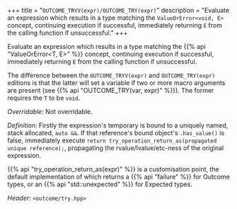 +++
title = "`OUTCOME_TRYV(expr)/OUTCOME_TRY(expr)`"
description = "Evaluate an expression which results in a type matching the `ValueOrError<void, E>` concept, continuing execution if successful, immediately returning `E` from the calling function if unsuccessful."
+++

Evaluate an expression which results in a type matching the {{% api "ValueOrError<T, E>" %}} concept, continuing execution if successful, immediately returning `E` from the calling function if unsuccessful.

The difference between the `OUTCOME_TRYV(expr)` and `OUTCOME_TRY(expr)` editions is that the latter will set a variable if two or more macro arguments are present (see {{% api "OUTCOME_TRY(var, expr)" %}}). The former requires the `T` to be `void`.

*Overridable*: Not overridable.

*Definition*: Firstly the expression's temporary is bound to a uniquely named, stack allocated, `auto &&`. If that reference's bound object's `.has_value()` is false, immediately execute `return try_operation_return_as(propagated unique reference);`, propagating the rvalue/lvalue/etc-ness of the original expression.

{{% api "try_operation_return_as(expr)" %}} is a customisation point, the default implementation of which returns a {{% api "failure<E>" %}} for Outcome types, or an {{% api "std::unexpected<E>" %}} for Expected types.

*Header*: `<outcome/try.hpp>`